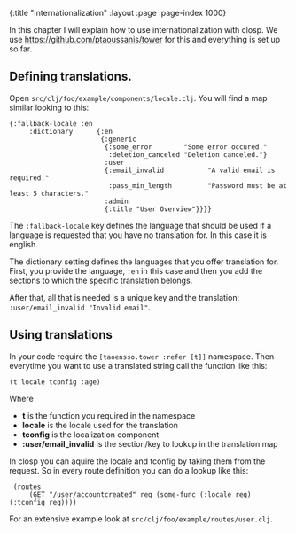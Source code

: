 {:title "Internationalization"
 :layout :page
 :page-index 1000}

In this chapter I will explain how to use internationalization with closp. We use <https://github.com/ptaoussanis/tower>
for this and everything is set up so far.


## Defining translations.

Open `src/clj/foo/example/components/locale.clj`. You will find a map similar looking to this:

    {:fallback-locale :en
         :dictionary      {:en
                           {:generic
                            {:some_error        "Some error occured."
                             :deletion_canceled "Deletion canceled."}
                            :user
                            {:email_invalid           "A valid email is required."
                             :pass_min_length         "Password must be at least 5 characters."
                            :admin
                            {:title "User Overview"}}}}

The `:fallback-locale` key defines the language that should be used if a language is requested that you have
no translation for. In this case it is english.

The dictionary setting defines the languages that you offer translation for. First, you provide the language,
`:en` in this case and then you add the sections to which the specific translation belongs.

 After that, all that is needed is a unique key and the translation: `:user/email_invalid "Invalid email"`.

## Using translations

In your code require the `[taoensso.tower :refer [t]]` namespace.
Then everytime you want to use a translated string call the function like this:

    (t locale tconfig :age)

Where
 - **t** is the function you required in the namespace
 - **locale** is the locale used for the translation
 - **tconfig** is the localization component
 - **:user/email_invalid** is the section/key to lookup in the translation map

 In closp you can aquire the locale and tconfig by taking them from the request. So in every route definition you
 can do a lookup like this:

     (routes
         (GET "/user/accountcreated" req (some-func (:locale req) (:tconfig req))))

For an extensive example look at `src/clj/foo/example/routes/user.clj`.